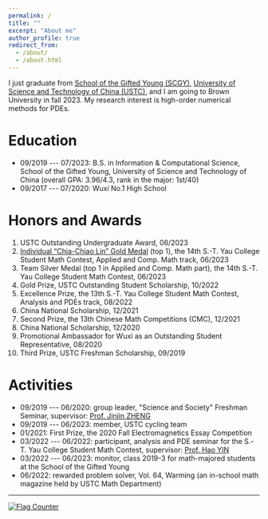 ```yaml
---
permalink: /
title: ""
excerpt: "About me"
author_profile: true
redirect_from: 
  - /about/
  - /about.html
---
```



I just graduate from [School of the Gifted Young (SCGY)](http://en.scgy.ustc.edu.cn/), [University of Science and Technology of China (USTC)](http://en.ustc.edu.cn/), and I am going to Brown University in fall 2023. My research interest is high-order numerical methods for PDEs. 


Education
===

* 09/2019 --- 07/2023: B.S. in Information & Computational Science, School of the Gifted Young, University of Science and Technology of China (overall GPA: 3.96/4.3, rank in the major: 1st/40) 
* 09/2017 --- 07/2020: Wuxi No.1 High School 


Honors and Awards
===

1. USTC Outstanding Undergraduate Award, 06/2023 
2. [Individual “Chia-Chiao Lin” Gold Medal](../files/awards/2023YauGold.jpg) (top 1), the 14th S.-T. Yau College Student Math Contest, Applied and Comp. Math track, 06/2023 
3. Team Silver Medal (top 1 in Applied and Comp. Math part), the 14th S.-T. Yau College Student Math Contest, 06/2023 
4. Gold Prize, USTC Outstanding Student Scholarship, 10/2022 
5. Excellence Prize, the 13th S.-T. Yau College Student Math Contest, Analysis and PDEs track, 08/2022 
6. China National Scholarship, 12/2021 
7. Second Prize, the 13th Chinese Math Competitions (CMC), 12/2021 
8. China National Scholarship, 12/2020 
9. Promotional Ambassador for Wuxi as an Outstanding Student Representative, 08/2020 
10. Third Prize, USTC Freshman Scholarship, 09/2019 


Activities
===

* 09/2019 --- 06/2020: group leader, "Science and Society" Freshman Seminar, supervisor: [Prof. Jinjin ZHENG](http://staff.ustc.edu.cn/~jjzheng/) 
* 09/2019 --- 06/2023: member, USTC cycling team 
* 01/2021: First Prize, the 2020 Fall Electromagnetics Essay Competition 
* 03/2022 --- 06/2022: participant, analysis and PDE seminar for the S.-T. Yau College Student Math Contest, supervisor: [Prof. Hao YIN](http://staff.ustc.edu.cn/~haoyin/) 
* 03/2022 --- 06/2023: monitor, class 2019-3 for math-majored students at the School of the Gifted Young 
* 06/2022: rewarded problem solver, Vol. 64, Warming (an in-school math magazine held by USTC Math Department) 

---

<a href="https://info.flagcounter.com/21GO"><img src="https://s01.flagcounter.com/map/21GO/size_s/txt_000000/border_CCCCCC/pageviews_1/viewers_0/flags_0/" alt="Flag Counter" border="0"></a>
